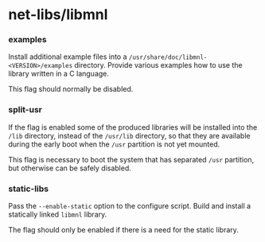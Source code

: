 # net-libs/libmnl

### examples
Install additional example files into a `/usr/share/doc/libmnl-<VERSION>/examples` directory. Provide various examples how to use the library written in a C language.

This flag should normally be disabled.

### split-usr
If the flag is enabled some of the produced libraries will be installed into the `/lib` directory, instead of the `/usr/lib` directory, so that they are available during the early boot when the `/usr` partition is not yet mounted.

This flag is necessary to boot the system that has separated `/usr` partition, but otherwise can be safely disabled.

### static-libs
Pass the `--enable-static` option to the configure script. Build and install a statically linked `libmnl` library.

The flag should only be enabled if there is a need for the static library.
